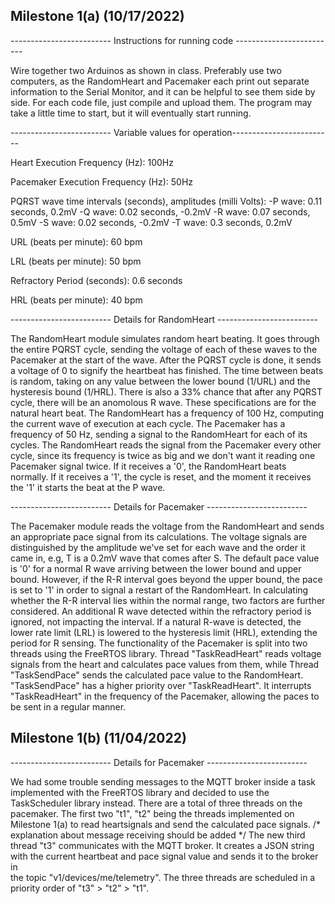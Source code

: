 ## Milestone 1(a) (10/17/2022)

------------------------- Instructions for running code -------------------------

Wire together two Arduinos as shown in class. Preferably use two computers, as the RandomHeart and Pacemaker each print out separate information to the
Serial Monitor, and it can be helpful to see them side by side. For each code file, just compile and upload them. The program may take a little time to start,
but it will eventually start running.

------------------------- Variable values for operation-------------------------

Heart Execution Frequency (Hz): 100Hz

Pacemaker Execution Frequency (Hz): 50Hz

PQRST wave time intervals (seconds), amplitudes (milli Volts):
-P wave: 0.11 seconds, 0.2mV
-Q wave: 0.02 seconds, -0.2mV
-R wave: 0.07 seconds, 0.5mV
-S wave: 0.02 seconds, -0.2mV
-T wave: 0.3 seconds, 0.2mV

URL (beats per minute): 60 bpm

LRL (beats per minute): 50 bpm

Refractory Period (seconds): 0.6 seconds

HRL (beats per minute): 40 bpm


------------------------- Details for RandomHeart -------------------------

The RandomHeart module simulates random heart beating. It goes through the entire PQRST cycle, sending the voltage of each of these waves to the
Pacemaker at the start of the wave. After the PQRST cycle is done, it sends a voltage of 0 to signify the heartbeat has finished. The time between
beats is random, taking on any value between the lower bound (1/URL) and the hysteresis bound (1/HRL). There is also a 33% chance that after any PQRST
cycle, there will be an anomolous R wave. These specifications are for the natural heart beat. The RandomHeart has a frequency of 100 Hz, computing the current
wave of execution at each cycle. The Pacemaker has a frequency of 50 Hz, sending a signal to the RandomHeart for each of its cycles. The RandomHeart reads the
signal from the Pacemaker every other cycle, since its frequency is twice as big and we don't want it reading one Pacemaker signal twice. If it receives a '0',
the RandomHeart beats normally. If it receives a '1', the cycle is reset, and the moment it receives the '1' it starts the beat at the P wave. 


------------------------- Details for Pacemaker -------------------------

The Pacemaker module reads the voltage from the RandomHeart and sends an appropriate pace signal from its calculations. The voltage signals are distinguished by 
the amplitude we've set for each wave and the order it came in, e.g, T is a 0.2mV wave that comes after S. The default pace value is '0' for a normal R wave arriving
between the lower bound and upper bound. However, if the R-R interval goes beyond the upper bound, the pace is set to '1' in order to signal a restart of the 
RandomHeart. In calculating whether the R-R interval lies within the normal range, two factors are further considered. An additional R wave detected within the 
refractory period is ignored, not impacting the interval. If a natural R-wave is detected, the lower rate limit (LRL) is lowered to the hysteresis limit (HRL), extending
the period for R sensing.
The functionality of the Pacemaker is split into two threads using the FreeRTOS library. Thread "TaskReadHeart" reads voltage signals from the heart and calculates 
pace values from them, while Thread "TaskSendPace" sends the calculated pace value to the RandomHeart. "TaskSendPace" has a higher priority over "TaskReadHeart".
It interrupts "TaskReadHeart" in the frequency of the Pacemaker, allowing the paces to be sent in a regular manner.


## Milestone 1(b) (11/04/2022)
------------------------- Details for Pacemaker -------------------------

We had some trouble sending messages to the MQTT broker inside a task implemented with the FreeRTOS library and decided to use the TaskScheduler library instead.
There are a total of three threads on the pacemaker. The first two "t1", "t2" being the threads implemented on Milestone 1(a) to read heartsignals and send the calculated 
pace signals. 
/* explanation about message receiving should be added */ 
The new third thread "t3" communicates with the MQTT broker. It creates a JSON string with the current heartbeat and pace signal value and sends it to the broker in  
the topic "v1/devices/me/telemetry".
The three threads are scheduled in a priority order of "t3" > "t2" > "t1".  


